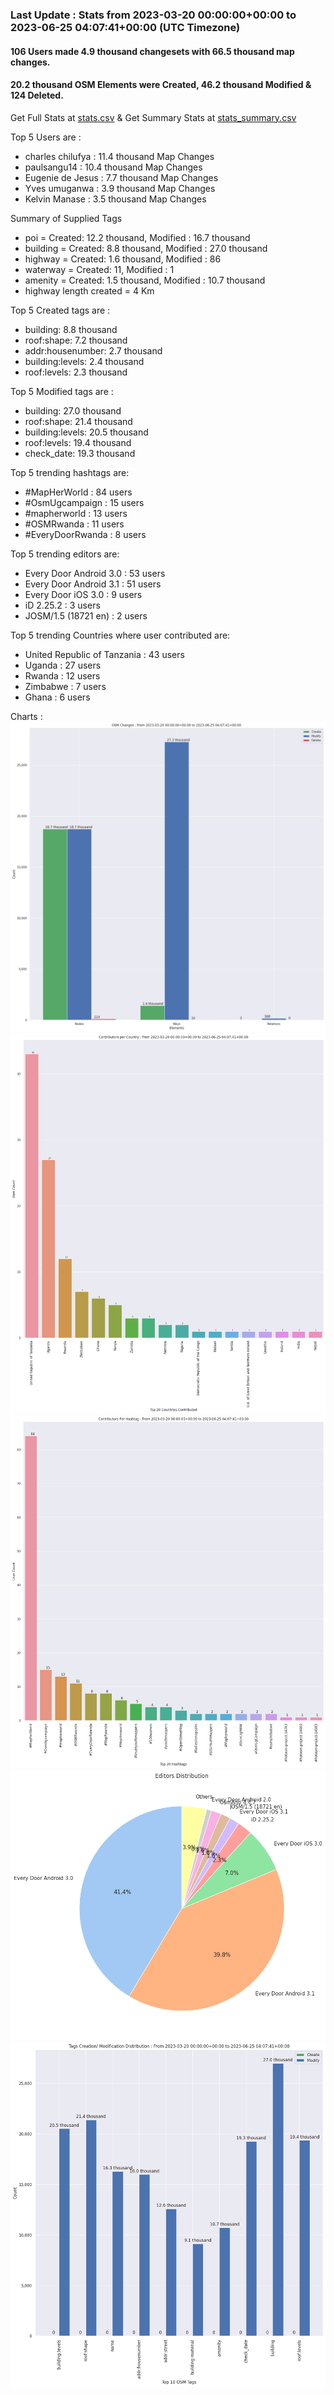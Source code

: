 ### Last Update : Stats from 2023-03-20 00:00:00+00:00 to 2023-06-25 04:07:41+00:00 (UTC Timezone)

#### 106 Users made 4.9 thousand changesets with 66.5 thousand map changes.
#### 20.2 thousand OSM Elements were Created, 46.2 thousand Modified & 124 Deleted.
Get Full Stats at [stats.csv](/stats/mapherworld/Daily/stats.csv)
 & Get Summary Stats at [stats_summary.csv](/stats/mapherworld/Daily/stats_summary.csv)

Top 5 Users are : 
- charles chilufya : 11.4 thousand Map Changes
- paulsangu14 : 10.4 thousand Map Changes
- Eugenie de Jesus : 7.7 thousand Map Changes
- Yves umuganwa : 3.9 thousand Map Changes
- Kelvin Manase : 3.5 thousand Map Changes

Summary of Supplied Tags
- poi = Created: 12.2 thousand, Modified : 16.7 thousand
- building = Created: 8.8 thousand, Modified : 27.0 thousand
- highway = Created: 1.6 thousand, Modified : 86
- waterway = Created: 11, Modified : 1
- amenity = Created: 1.5 thousand, Modified : 10.7 thousand
- highway length created = 4 Km


Top 5 Created tags are :
- building: 8.8 thousand
- roof:shape: 7.2 thousand
- addr:housenumber: 2.7 thousand
- building:levels: 2.4 thousand
- roof:levels: 2.3 thousand


Top 5 Modified tags are :
- building: 27.0 thousand
- roof:shape: 21.4 thousand
- building:levels: 20.5 thousand
- roof:levels: 19.4 thousand
- check_date: 19.3 thousand


Top 5 trending hashtags are:
- #MapHerWorld : 84 users
- #OsmUgcampaign : 15 users
- #mapherworld : 13 users
- #OSMRwanda : 11 users
- #EveryDoorRwanda : 8 users


Top 5 trending editors are:
- Every Door Android 3.0 : 53 users
- Every Door Android 3.1 : 51 users
- Every Door iOS 3.0 : 9 users
- iD 2.25.2 : 3 users
- JOSM/1.5 (18721 en) : 2 users


Top 5 trending Countries where user contributed are:
- United Republic of Tanzania : 43 users
- Uganda : 27 users
- Rwanda : 12 users
- Zimbabwe : 7 users
- Ghana : 6 users


 Charts : 
![Alt text](./stats_osm_changes.png) 
![Alt text](./stats_users_per_country.png) 
![Alt text](./stats_users_per_hashtag.png) 
![Alt text](./stats_editors_pie_chart.png) 
![Alt text](./stats_tags.png) 
